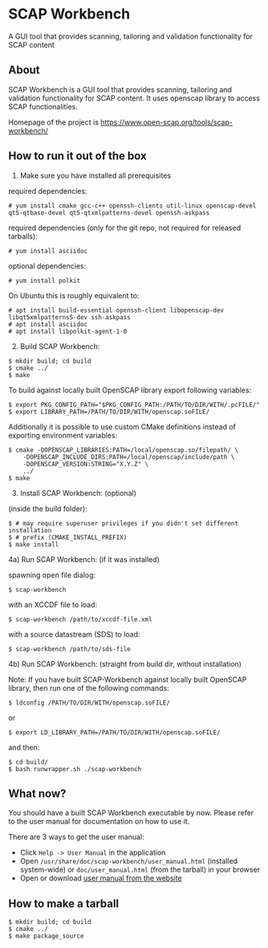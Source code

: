 SCAP Workbench
==============

A GUI tool that provides scanning, tailoring and validation functionality for SCAP content

About
-----

SCAP Workbench is a GUI tool that provides scanning, tailoring
and validation functionality for SCAP content. It uses openscap library
to access SCAP functionalities.

Homepage of the project is https://www.open-scap.org/tools/scap-workbench/

How to run it out of the box
----------------------------

1) Make sure you have installed all prerequisites

required dependencies:
```console
# yum install cmake gcc-c++ openssh-clients util-linux openscap-devel qt5-qtbase-devel qt5-qtxmlpatterns-devel openssh-askpass
```

required dependencies (only for the git repo, not required for released tarballs):
```console
# yum install asciidoc
```

optional dependencies:
```console
# yum install polkit
```

On Ubuntu this is roughly equivalent to:

```console
# apt install build-essential openssh-client libopenscap-dev libqt5xmlpatterns5-dev ssh-askpass
# apt install asciidoc
# apt install libpolkit-agent-1-0
```

2) Build SCAP Workbench:
```console
$ mkdir build; cd build
$ cmake ../
$ make
```
To build against locally built OpenSCAP library export following variables:

```console
$ export PKG_CONFIG_PATH="$PKG_CONFIG_PATH:/PATH/TO/DIR/WITH/.pcFILE/"
$ export LIBRARY_PATH=/PATH/TO/DIR/WITH/openscap.soFILE/
```

Additionally it is possible to use custom CMake definitions instead of exporting environment variables:

```console
$ cmake -DOPENSCAP_LIBRARIES:PATH=/local/openscap.so/filepath/ \
    -DOPENSCAP_INCLUDE_DIRS:PATH=/local/openscap/include/path \
    -DOPENSCAP_VERSION:STRING="X.Y.Z" \
    ../
$ make
```

3) Install SCAP Workbench: (optional)

(inside the build folder):
```console
$ # may require superuser privileges if you didn't set different installation
$ # prefix (CMAKE_INSTALL_PREFIX)
$ make install
```

4a) Run SCAP Workbench: (if it was installed)

spawning open file dialog:
```console
$ scap-workbench
```

with an XCCDF file to load:
```console
$ scap-workbench /path/to/xccdf-file.xml
```

with a source datastream (SDS) to load:
```console
$ scap-workbench /path/to/sds-file
```

4b) Run SCAP Workbench: (straight from build dir, without installation)

Note: If you have built SCAP-Workbench against locally built OpenSCAP library, then run one of the following commands:

```console
$ ldconfig /PATH/TO/DIR/WITH/openscap.soFILE/
```
or
```console
$ export LD_LIBRARY_PATH=/PATH/TO/DIR/WITH/openscap.soFILE/
```

and then:

```console
$ cd build/
$ bash runwrapper.sh ./scap-workbench
```

What now?
---------

You should have a built SCAP Workbench executable by now. Please refer to the user manual for documentation on how to use it.

There are 3 ways to get the user manual:

 * Click `Help -> User Manual` in the application
 * Open `/usr/share/doc/scap-workbench/user_manual.html` (installed system-wide) or `doc/user_manual.html` (from the tarball) in your browser
 * Open or download [user manual from the website](https://static.open-scap.org/scap-workbench-1.1/)

How to make a tarball
---------------------
```console
$ mkdir build; cd build
$ cmake ../
$ make package_source
```
